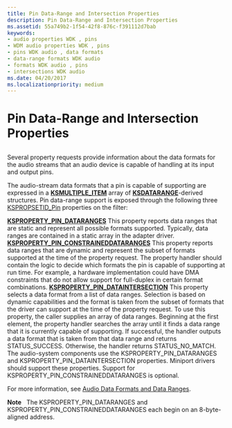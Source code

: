 ```yaml
---
title: Pin Data-Range and Intersection Properties
description: Pin Data-Range and Intersection Properties
ms.assetid: 55a749b2-1f54-42f8-876c-f391112d7bab
keywords:
- audio properties WDK , pins
- WDM audio properties WDK , pins
- pins WDK audio , data formats
- data-range formats WDK audio
- formats WDK audio , pins
- intersections WDK audio
ms.date: 04/20/2017
ms.localizationpriority: medium
---
```


# Pin Data-Range and Intersection Properties


## <span id="pin_data_range_and_intersection_properties"></span><span id="PIN_DATA_RANGE_AND_INTERSECTION_PROPERTIES"></span>


Several property requests provide information about the data formats for the audio streams that an audio device is capable of handling at its input and output pins.

The audio-stream data formats that a pin is capable of supporting are expressed in a [**KSMULTIPLE\_ITEM**](https://docs.microsoft.com/windows-hardware/drivers/ddi/ks/ns-ks-ksmultiple_item) array of [**KSDATARANGE**](https://docs.microsoft.com/previous-versions/ff561658(v=vs.85))-derived structures. Pin data-range support is exposed through the following three [KSPROPSETID\_Pin](https://docs.microsoft.com/windows-hardware/drivers/stream/kspropsetid-pin) properties on the filter:

[**KSPROPERTY\_PIN\_DATARANGES**](https://docs.microsoft.com/windows-hardware/drivers/stream/ksproperty-pin-dataranges)
This property reports data ranges that are static and represent all possible formats supported. Typically, data ranges are contained in a static array in the adapter driver.
[**KSPROPERTY\_PIN\_CONSTRAINEDDATARANGES**](https://docs.microsoft.com/windows-hardware/drivers/stream/ksproperty-pin-constraineddataranges)
This property reports data ranges that are dynamic and represent the subset of formats supported at the time of the property request. The property handler should contain the logic to decide which formats the pin is capable of supporting at run time. For example, a hardware implementation could have DMA constraints that do not allow support for full-duplex in certain format combinations.
[**KSPROPERTY\_PIN\_DATAINTERSECTION**](https://docs.microsoft.com/windows-hardware/drivers/stream/ksproperty-pin-dataintersection)
This property selects a data format from a list of data ranges. Selection is based on dynamic capabilities and the format is taken from the subset of formats that the driver can support at the time of the property request. To use this property, the caller supplies an array of data ranges. Beginning at the first element, the property handler searches the array until it finds a data range that it is currently capable of supporting. If successful, the handler outputs a data format that is taken from that data range and returns STATUS\_SUCCESS. Otherwise, the handler returns STATUS\_NO\_MATCH.
The audio-system components use the KSPROPERTY\_PIN\_DATARANGES and KSPROPERTY\_PIN\_DATAINTERSECTION properties. Miniport drivers should support these properties. Support for KSPROPERTY\_PIN\_CONSTRAINEDDATARANGES is optional.

For more information, see [Audio Data Formats and Data Ranges](audio-data-formats-and-data-ranges.md).

**Note**  
The KSPROPERTY\_PIN\_DATARANGES and KSPROPERTY\_PIN\_CONSTRAINEDDATARANGES each begin on an 8-byte-aligned address.

 

 

 




